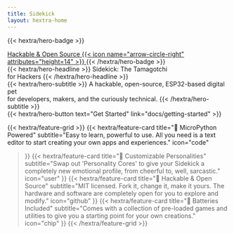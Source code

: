 ```yaml
---
title: Sidekick
layout: hextra-home
---
```


{{< hextra/hero-badge >}}
  <div class="hx:w-2 hx:h-2 hx:rounded-full hx:bg-primary-400"></div>
  <a href="https://github.com/meetsidekick/code">
    <span>Hackable & Open Source</span>
    {{< icon name="arrow-circle-right" attributes="height=14" >}}
  </a>
{{< /hextra/hero-badge >}}

<div class="hx:mt-6 hx:mb-6">
{{< hextra/hero-headline >}}
  Sidekick: The Tamagotchi <br class="hx:sm:block hx:hidden" />for Hackers
{{< /hextra/hero-headline >}}
</div>

<div class="hx:mb-12">
{{< hextra/hero-subtitle >}}
  A hackable, open-source, ESP32-based digital pet<br class="hx:sm:block hx:hidden" />for developers, makers, and the curiously technical.
{{< /hextra/hero-subtitle >}}
</div>

<div class="hx:mb-6">
{{< hextra/hero-button text="Get Started" link="docs/getting-started" >}}
</div>

<div class="hx:mt-6"></div>

{{< hextra/feature-grid >}}
  {{< hextra/feature-card
    title="🐍 MicroPython Powered"
    subtitle="Easy to learn, powerful to use. All you need is a text editor to start creating your own apps and experiences."
    icon="code"
  >}}
  {{< hextra/feature-card
    title="🤖 Customizable Personalities"
    subtitle="Swap out 'Personality Cores' to give your Sidekick a completely new emotional profile, from cheerful to, well, sarcastic."
    icon="user"
  >}}
  {{< hextra/feature-card
    title="🤸 Hackable & Open Source"
    subtitle="MIT licensed. Fork it, change it, make it yours. The hardware and software are completely open for you to explore and modify."
    icon="github"
  >}}
  {{< hextra/feature-card
    title="🧩 Batteries Included"
    subtitle="Comes with a collection of pre-loaded games and utilities to give you a starting point for your own creations."
    icon="chip"
  >}}
{{< /hextra/feature-grid >}}